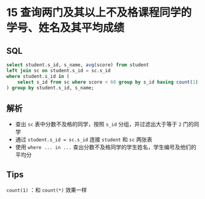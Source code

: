 # 15 查询两门及其以上不及格课程同学的学号、姓名及其平均成绩

## SQL

```sql
select student.s_id, s_name, avg(score) from student 
left join sc on student.s_id = sc.s_id 
where student.s_id in (
	select s_id from sc where score < 60 group by s_id having count(1) >= 2
) group by student.s_id, s_name;
```

## 解析

- 查出 `sc` 表中分数不及格的同学，按照 `s_id` 分组，并过滤出大于等于 `2` 门的同学
- 通过 `student.s_id = sc.s_id` 连接 `student` 和 `sc` 两张表
- 使用 `where ... in ...` 查出分数不及格同学的学生姓名，学生编号及他们的平均分

## Tips

`count(1)` ：和 `count(*)` 效果一样